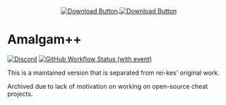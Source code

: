 <p align="center">
  <a href="https://nightly.link/RileyKun/Amalgam/workflows/msbuild/master/Release.zip">
    <img src=".github/assets/download.png" alt="Download Button" width="auto" height="auto" align="center">
  </a>
  <a href="https://nightly.link/RileyKun/Amalgam/workflows/msbuild/master/ReleaseAVX2.zip">
    <img src=".github/assets/download_avx2.png" alt="Download Button" width="auto" height="auto" align="center">
  </a>
</p>

# Amalgam++
[![Discord](https://img.shields.io/discord/1227898008373297223?logo=Discord&label=discord)](https://discord.gg/RbP9DfkUhe)
[![GitHub Workflow Status (with event)](https://img.shields.io/github/actions/workflow/status/RileyKun/Amalgam/msbuild.yml?branch=master)](/../../actions)

This is a maintained version that is separated from rei-kes' original work.

Archived due to lack of motivation on working on open-source cheat projects.

